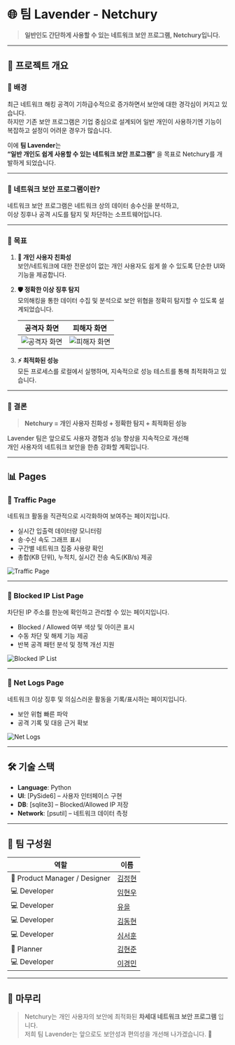 # 🌐 팀 Lavender - Netchury

> **일반인도 간단하게 사용할 수 있는 네트워크 보안 프로그램, Netchury입니다.**

---

## 📌 프로젝트 개요

### 🔹 배경
최근 네트워크 해킹 공격이 기하급수적으로 증가하면서 보안에 대한 경각심이 커지고 있습니다.  
하지만 기존 보안 프로그램은 기업 중심으로 설계되어 일반 개인이 사용하기엔 기능이 복잡하고 설정이 어려운 경우가 많습니다.  

이에 **팀 Lavender**는  
**“일반 개인도 쉽게 사용할 수 있는 네트워크 보안 프로그램”** 을 목표로 Netchury를 개발하게 되었습니다.

---

### 🔹 네트워크 보안 프로그램이란?

네트워크 보안 프로그램은 네트워크 상의 데이터 송수신을 분석하고,  
이상 징후나 공격 시도를 탐지 및 차단하는 소프트웨어입니다.

---

### 🔹 목표

1. **👤 개인 사용자 친화성**  
   보안/네트워크에 대한 전문성이 없는 개인 사용자도 쉽게 쓸 수 있도록 단순한 UI와 기능을 제공합니다.

2. **🛡️ 정확한 이상 징후 탐지**  
   모의해킹을 통한 데이터 수집 및 분석으로 보안 위협을 정확히 탐지할 수 있도록 설계되었습니다.  

   공격자 화면 | 피해자 화면
   ---|---
   ![공격자 화면](https://puzzling-hamster-b6a.notion.site/image/attachment%3Adc53b5e5-a467-49c6-8a72-f2e282166f43%3A%E1%84%89%E1%85%B3%E1%84%8F%E1%85%B3%E1%84%85%E1%85%B5%E1%86%AB%E1%84%89%E1%85%A3%E1%86%BA_2025-07-14_%E1%84%8B%E1%85%A9%E1%84%8C%E1%85%A5%E1%86%AB_3.25.18.png?table=block&id=270a10a2-7f0b-80dc-a6ef-db974d9dd9a4&spaceId=7eae2d79-7f2f-4ca8-bc3b-efad9ed3829d&width=640&userId=&cache=v2) | ![피해자 화면](https://puzzling-hamster-b6a.notion.site/image/attachment%3Acbf4cf4c-1621-4659-bd13-81c1ab1d7a19%3A%E1%84%8B%E1%85%B5%E1%86%B7%E1%84%92%E1%85%A7%E1%86%AB%E1%84%8B%E1%85%AE.png?table=block&id=270a10a2-7f0b-8070-81c5-dfa57f3fc2cf&spaceId=7eae2d79-7f2f-4ca8-bc3b-efad9ed3829d&width=640&userId=&cache=v2)

3. **⚡ 최적화된 성능**  
   모든 프로세스를 로컬에서 실행하며, 지속적으로 성능 테스트를 통해 최적화하고 있습니다.

---

### 🔹 결론

> **Netchury = 개인 사용자 친화성 + 정확한 탐지 + 최적화된 성능**  

Lavender 팀은 앞으로도 사용자 경험과 성능 향상을 지속적으로 개선해  
개인 사용자의 네트워크 보안을 한층 강화할 계획입니다.

---

## 📊 Pages

### 📡 Traffic Page
네트워크 활동을 직관적으로 시각화하여 보여주는 페이지입니다.  
- 실시간 입출력 데이터량 모니터링  
- 송·수신 속도 그래프 표시  
- 구간별 네트워크 집중 사용량 확인  
- 총합(KB 단위), 누적치, 실시간 전송 속도(KB/s) 제공  

![Traffic Page](https://puzzling-hamster-b6a.notion.site/image/attachment%3A668e5558-8f44-491c-bf90-03a083ca10e6%3Aimage.png?table=block&id=26fa10a2-7f0b-8057-a61e-cd0135d09e3e&spaceId=7eae2d79-7f2f-4ca8-bc3b-efad9ed3829d&width=1420&userId=&cache=v2)

---

### 🚫 Blocked IP List Page
차단된 IP 주소를 한눈에 확인하고 관리할 수 있는 페이지입니다.  
- Blocked / Allowed 여부 색상 및 아이콘 표시  
- 수동 차단 및 해제 기능 제공  
- 반복 공격 패턴 분석 및 정책 개선 지원  

![Blocked IP List](https://puzzling-hamster-b6a.notion.site/image/attachment%3A4daf8bb1-fb9a-4e13-b6dc-0810ab703ea3%3Aimage.png?table=block&id=26fa10a2-7f0b-803e-afc2-c81b2dfe17e8&spaceId=7eae2d79-7f2f-4ca8-bc3b-efad9ed3829d&width=1420&userId=&cache=v2)

---

### 📜 Net Logs Page
네트워크 이상 징후 및 의심스러운 활동을 기록/표시하는 페이지입니다.  
- 보안 위협 빠른 파악  
- 공격 기록 및 대응 근거 확보  

![Net Logs](https://puzzling-hamster-b6a.notion.site/image/attachment%3A72f14908-718e-4e69-9ec8-280746bffc20%3Aimage.png?table=block&id=26fa10a2-7f0b-8021-ac6a-c89f350904d7&spaceId=7eae2d79-7f2f-4ca8-bc3b-efad9ed3829d&width=1420&userId=&cache=v2)

---

## 🛠 기술 스택

- **Language**: Python  
- **UI**: [PySide6] – 사용자 인터페이스 구현  
- **DB**: [sqlite3] – Blocked/Allowed IP 저장  
- **Network**: [psutil] – 네트워크 데이터 측정  

---

## 👥 팀 구성원

| 역할 | 이름 |
|------|------|
| 🎨 Product Manager / Designer | [김정현](https://github.com/vlsvita) |
| 💻 Developer | [임현우](https://github.com/imhyeonu826) |
| 💻 Developer | [유을](https://github.com/skwo27) |
| 💻 Developer | [김동현](https://github.com/kdh1123) |
| 💻 Developer | [심서훈](https://github.com/Simseoh) |
| 📝 Planner | [김현준](https://github.com/insu6322) |
| 💻 Developer | [이경민](https://github.com/sitetamp) |

---

## 📢 마무리

> Netchury는 개인 사용자의 보안에 최적화된 **차세대 네트워크 보안 프로그램** 입니다.  
> 저희 팀 Lavender는 앞으로도 보안성과 편의성을 개선해 나가겠습니다. 🚀
